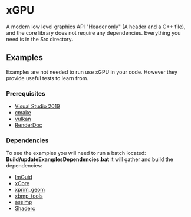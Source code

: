# xGPU
A modern low level graphics API
"Header only" (A header and a C++ file), and the core library does not require any dependencies. Everything you need is in the Src directory.

## Examples
Examples are not needed to run use xGPU in your code. However they provide useful tests to learn from.
### Prerequisites
+ [Visual Studio 2019](https://visualstudio.microsoft.com/downloads/)
+ [cmake](https://cmake.org/download/)
+ [vulkan](https://vulkan.lunarg.com/)
+ [RenderDoc](https://renderdoc.org/)

### Dependencies
To see the examples you will need to run a batch located: **Build/updateExamplesDependencies.bat**
it will gather and build the dependencies:
- [ImGuid](https://github.com/ocornut/imgui) 
- [xCore](https://gitlab.com/LIONant/xcore)
- [xprim_geom](https://github.com/LIONant-depot/xprim_geom)
- [xbmp_tools](https://github.com/LIONant-depot/xbmp_tools)
- [assimp](https://github.com/assimp/assimp)
- [Shaderc](https://github.com/google/shaderc)

